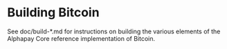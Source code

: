 Building Bitcoin
================

See doc/build-*.md for instructions on building the various
elements of the Alphapay Core reference implementation of Bitcoin.
